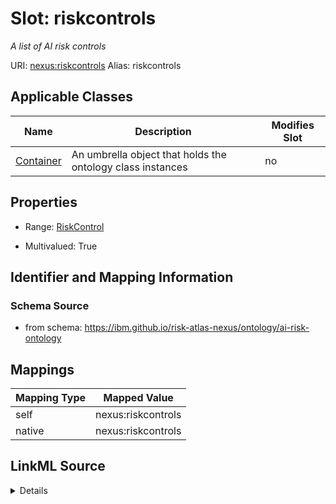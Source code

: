 

# Slot: riskcontrols


_A list of AI risk controls_





URI: [nexus:riskcontrols](https://ibm.github.io/risk-atlas-nexus/ontology/riskcontrols)
Alias: riskcontrols

<!-- no inheritance hierarchy -->





## Applicable Classes

| Name | Description | Modifies Slot |
| --- | --- | --- |
| [Container](Container.md) | An umbrella object that holds the ontology class instances |  no  |







## Properties

* Range: [RiskControl](RiskControl.md)

* Multivalued: True





## Identifier and Mapping Information







### Schema Source


* from schema: https://ibm.github.io/risk-atlas-nexus/ontology/ai-risk-ontology




## Mappings

| Mapping Type | Mapped Value |
| ---  | ---  |
| self | nexus:riskcontrols |
| native | nexus:riskcontrols |




## LinkML Source

<details>
```yaml
name: riskcontrols
description: A list of AI risk controls
from_schema: https://ibm.github.io/risk-atlas-nexus/ontology/ai-risk-ontology
rank: 1000
alias: riskcontrols
owner: Container
domain_of:
- Container
range: RiskControl
multivalued: true
inlined: true
inlined_as_list: true

```
</details>
